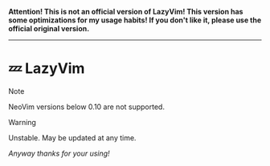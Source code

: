 **Attention! This is not an official version of LazyVim! This version has some optimizations for my usage habits! If you don't like it, please use the official original version.**

---

# 💤 LazyVim

> [!NOTE]
> NeoVim versions below 0.10 are not supported.

> [!WARNING]
> Unstable. May be updated at any time.

*Anyway thanks for your using!*
